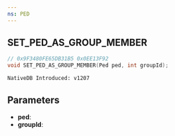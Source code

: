 ```yaml
---
ns: PED
---
```

## SET_PED_AS_GROUP_MEMBER

```c
// 0x9F3480FE65DB31B5 0x0EE13F92
void SET_PED_AS_GROUP_MEMBER(Ped ped, int groupId);
```

```
NativeDB Introduced: v1207
```

## Parameters
* **ped**:
* **groupId**:
